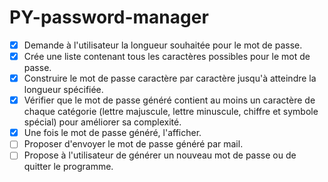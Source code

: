 # PY-password-manager

- [x] Demande à l'utilisateur la longueur souhaitée pour le mot de passe.
- [x] Crée une liste contenant tous les caractères possibles pour le mot de passe. 
- [x] Construire le mot de passe caractère par caractère jusqu'à atteindre la longueur spécifiée.
- [x] Vérifier que le mot de passe généré contient au moins un caractère de chaque catégorie (lettre majuscule, lettre minuscule, chiffre et symbole spécial) pour améliorer sa complexité.
- [x] Une fois le mot de passe généré, l'afficher.
- [ ] Proposer d'envoyer le mot de passe généré par mail.
- [ ] Propose à l'utilisateur de générer un nouveau mot de passe ou de quitter le programme.
